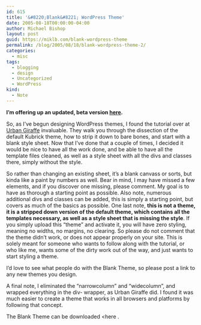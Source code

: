 ```yaml
---
id: 615
title: '&#8220;Blank&#8221; WordPress Theme'
date: 2005-08-18T00:00:00-04:00
author: Michael Bishop
layout: post
guid: https://miklb.com/blank-wordpress-theme
permalink: /blog/2005/08/18/blank-wordpress-theme-2/
categories:
  - misc
tags:
  - blogging
  - design
  - Uncategorized
  - WordPress
kind:
  - Note
---
```

<strong>I’m offering up an updated, beta version <a href="http://www.miklb.com/wordpress-blank-theme-v2beta/">here</a>.</strong>

So, as I’ve begun designing WordPress themes, I found the tutorial over at <a href="http://www.urbangiraffe.com/themes/guides">Urban Giraffe</a> invaluable.  They walk you through the dissection of the default Kubrick theme, how to strip it down to bare bones, and start with a blank style sheet.  Now that I’ve done that a couple of times, I decided it would be nice to have all the work done, and be able to have all the template files cleaned, as well as a style sheet with all the divs and classes there, simply without the style.
<!--more-->
 So rather than changing an existing sheet, it’s a blank canvass or sorts, but kinda like a paint by numbers as well.
Bear in mind, I may have missed a few elements, and if you discover one missing, please comment.  My goal is to have as thorough a starting point as possible.  Also note, numerous additional divs and classes can be added, this is simply a starting point, but covers as much of the basics as possible.
One last note, <strong>this is not a theme, it is a stripped down version of the default theme, which contains all the templates necessary, as well as a style sheet that is missing the style</strong>.  If you simply upload this “theme” and activate it, you will have zero styling, meaning no widths, no margins, no clearing.  So please do not comment that the theme didn’t work, or does not appear properly on your site.  This is solely meant for someone who wants to follow along with the tutorial, or who like me, wants some of the dirty work out of the way, and just wants to start styling a theme.

I’d love to see what people do with the Blank Theme, so please post a link to any new themes you design.

A final note, I eliminated the “narrowcolumn” and “widecolumn”, and wrapped everything in the div- wrapper, as Urban Giraffe did.  I found it was much easier to create a theme that works in all browsers and platforms by following that concept.

The Blank Theme can be downloaded &lt;here .

<wpfileinfo filename="blog/Blank_Theme.zip" summary="true" />